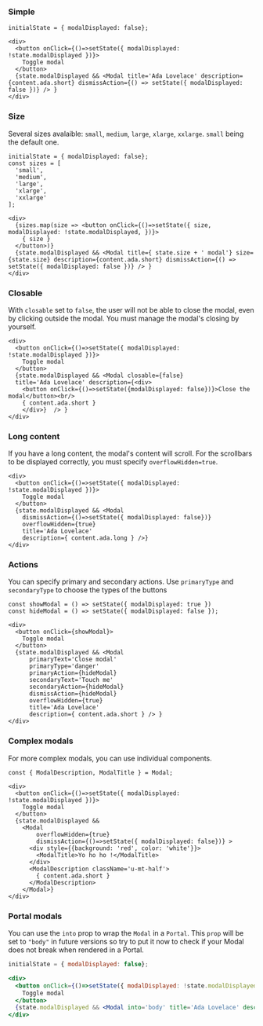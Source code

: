### Simple

```
initialState = { modalDisplayed: false};

<div>
  <button onClick={()=>setState({ modalDisplayed: !state.modalDisplayed })}>
    Toggle modal
  </button>
  {state.modalDisplayed && <Modal title='Ada Lovelace' description={content.ada.short} dismissAction={() => setState({ modalDisplayed: false })} /> }
</div>
```

### Size

Several sizes avalaible: `small`, `medium`, `large`, `xlarge`, `xxlarge`.
`small` being the default one.

```
initialState = { modalDisplayed: false};
const sizes = [
  'small',
  'medium',
  'large',
  'xlarge',
  'xxlarge'
];

<div>
  {sizes.map(size => <button onClick={()=>setState({ size, modalDisplayed: !state.modalDisplayed, })}>
    { size }
  </button>)}
  {state.modalDisplayed && <Modal title={ state.size + ' modal'} size={state.size} description={content.ada.short} dismissAction={() => setState({ modalDisplayed: false })} /> }
</div>
```

### Closable

With `closable` set to `false`, the user will not be able to close the modal, even by clicking outside the modal. You must manage the modal's closing by yourself.

```
<div>
  <button onClick={()=>setState({ modalDisplayed: !state.modalDisplayed })}>
    Toggle modal
  </button>
  {state.modalDisplayed && <Modal closable={false}
  title='Ada Lovelace' description={<div>
    <button onClick={()=>setState({modalDisplayed: false})}>Close the modal</button><br/>
    { content.ada.short }
    </div>}  /> }
</div>
```

### Long content

If you have a long content, the modal's content will scroll. For the scrollbars to be displayed correctly, you must specify `overflowHidden=true`.

```
<div>
  <button onClick={()=>setState({ modalDisplayed: !state.modalDisplayed })}>
    Toggle modal
  </button>
  {state.modalDisplayed && <Modal
    dismissAction={()=>setState({ modalDisplayed: false})}
    overflowHidden={true}
    title='Ada Lovelace'
    description={ content.ada.long } />}
</div>
```

### Actions

You can specify primary and secondary actions. Use `primaryType` and `secondaryType` to choose the types of the buttons

```
const showModal = () => setState({ modalDisplayed: true })
const hideModal = () => setState({ modalDisplayed: false });

<div>
  <button onClick={showModal}>
    Toggle modal
  </button>
  {state.modalDisplayed && <Modal
      primaryText='Close modal'
      primaryType='danger'
      primaryAction={hideModal}
      secondaryText='Touch me'
      secondaryAction={hideModal}
      dismissAction={hideModal}
      overflowHidden={true}
      title='Ada Lovelace'
      description={ content.ada.short } /> }
</div>
```

### Complex modals

For more complex modals, you can use individual components.

```
const { ModalDescription, ModalTitle } = Modal;

<div>
  <button onClick={()=>setState({ modalDisplayed: !state.modalDisplayed })}>
    Toggle modal
  </button>
  {state.modalDisplayed &&
    <Modal
        overflowHidden={true}
        dismissAction={()=>setState({ modalDisplayed: false})} >
      <div style={{background: 'red', color: 'white'}}>
        <ModalTitle>Yo ho ho !</ModalTitle>
      </div>
      <ModalDescription className='u-mt-half'>
        { content.ada.short }
      </ModalDescription>
    </Modal>}
</div>
```

### Portal modals

You can use the `into` prop to wrap the `Modal` in a `Portal`. This `prop` will be set to `"body"` in future versions so try to put it now to check if your Modal does not break when rendered in a Portal.

```jsx
initialState = { modalDisplayed: false};

<div>
  <button onClick={()=>setState({ modalDisplayed: !state.modalDisplayed })}>
    Toggle modal
  </button>
  {state.modalDisplayed && <Modal into='body' title='Ada Lovelace' description={content.ada.short} dismissAction={() => setState({ modalDisplayed: false })} /> }
</div>
```

